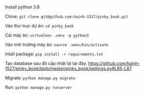 Install python 3.8

Clone: `git clone git@github.com:hainh-1527/pinky_book.git`

Vào thư mục dự án: `cd pinky_book`

Cài máy ảo: `virtualenv .venv -p python3`

Vào môi trường máy ảo: `source .venv/bin/activate`

Intall package: `pip install -r requirements.txt`

Tạo database sau đó cập nhật lại tại đây: https://github.com/hainh-1527/pinky_book/blob/master/pinky_book/settings.py#L85-L87

Migrate: `python manage.py migrate`

Run: `python manage.py runserver`
